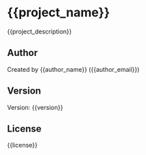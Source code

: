 # {{project_name}}

{{project_description}}

## Author

Created by {{author_name}} ({{author_email}})

## Version

Version: {{version}}

## License

{{license}}
